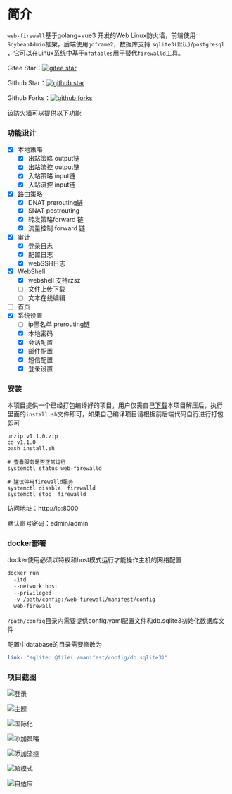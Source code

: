 
# 简介

`web-firewall`基于golang+vue3 开发的Web Linux防火墙，前端使用`SoybeanAdmin`框架，后端使用`goframe2`，数据库支持 `sqlite3(默认)`/`postgresql` ，它可以在Linux系统中基于`nfatables`用于替代`firewalld`工具。

Gitee Star：[![gitee star](https://gitee.com/moujun/web-firewall/badge/star.svg)](https://gitee.com/moujun/web-firewall)

Github Star：[![github star](https://img.shields.io/github/stars/moreKing/web-firewall)](https://github.com/moreKing/web-firewall)

Github Forks：[![github forks](https://img.shields.io/github/forks/moreKing/web-firewall)](https://github.com/moreKing/web-firewall)

该防火墙可以提供以下功能



### 功能设计

   - [x] 本地策略
     - [x] 出站策略 output链
     - [x] 出站流控 output链
     - [x] 入站策略 input链
     - [x] 入站流控 input链
   - [x] 路由策略
     - [x] DNAT prerouting链
     - [x] SNAT postrouting
     - [x] 转发策略forward 链
     - [x]  流量控制 forward 链
   - [x] 审计
     - [x] 登录日志
     - [x] 配置日志
     - [x] webSSH日志
   - [x] WebShell
     - [x] webshell 支持rzsz
     - [ ] 文件上传下载
     - [ ] 文本在线编辑
   - [ ] 首页
   - [x] 系统设置
     - [ ] ip黑名单 prerouting链
     - [x] 本地密码
     - [x] 会话配置
     - [x] 邮件配置
     - [x] 短信配置
     - [x] 登录设置

### 安装

本项目提供一个已经打包编译好的项目，用户仅需自己[下载](https://moujun.top/web-firewall/version.html)本项目解压后，执行 里面的`install.sh`文件即可，如果自己编译项目请根据前后端代码自行进行打包即可

```shell
unzip v1.1.0.zip
cd v1.1.0
bash install.sh

# 查看服务是否正常运行
systemctl status web-firewalld

# 建议停用firewalld服务
systemctl disable  firewalld
systemctl stop  firewalld
```

访问地址：http://ip:8000

默认账号密码：admin/admin

### docker部署
docker使用必须以特权和host模式运行才能操作主机的网络配置
```bash
docker run
  -itd
  --network host
  --privileged 
  -v /path/config:/web-firewall/manifest/config
  web-firewall
```
`/path/config`目录内需要提供config.yaml配置文件和db.sqlite3初始化数据库文件

配置中database的目录需要修改为
```yaml
link: "sqlite::@file(./manifest/config/db.sqlite3)"
```

### 项目截图

![登录](./img/login.png)

![主题](./img/theme.png)

![国际化](./img/i18.png)

![添加策略](./img/add_policy.png)

![添加流控](./img/add_limit.png)

![暗模式](./img/dark.png)

![自适应](./img/mobile.png)





